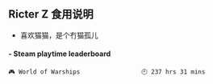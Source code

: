 ## Ricter Z 食用说明
- 喜欢猫猫，是个冇猫孤儿

<!-- steam-box start -->
#### - Steam playtime leaderboard
```text
🎮 World of Warships                 🕘 237 hrs 31 mins
```
<!-- Powered by https://github.com/YouEclipse/steam-box . -->
<!-- steam-box end -->
